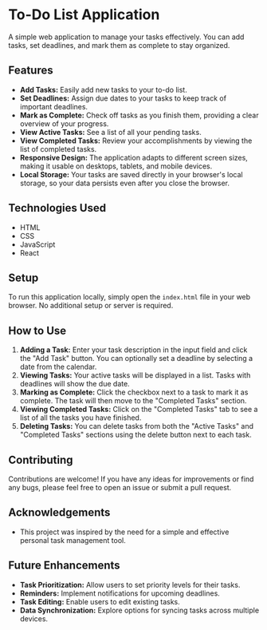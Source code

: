 # To-Do List Application

A simple web application to manage your tasks effectively. You can add tasks, set deadlines, and mark them as complete to stay organized.

## Features

* **Add Tasks:** Easily add new tasks to your to-do list.
* **Set Deadlines:** Assign due dates to your tasks to keep track of important deadlines.
* **Mark as Complete:** Check off tasks as you finish them, providing a clear overview of your progress.
* **View Active Tasks:** See a list of all your pending tasks.
* **View Completed Tasks:** Review your accomplishments by viewing the list of completed tasks.
* **Responsive Design:** The application adapts to different screen sizes, making it usable on desktops, tablets, and mobile devices.
* **Local Storage:** Your tasks are saved directly in your browser's local storage, so your data persists even after you close the browser.

## Technologies Used

* HTML
* CSS
* JavaScript
* React

## Setup

To run this application locally, simply open the `index.html` file in your web browser. No additional setup or server is required.

## How to Use

1.  **Adding a Task:** Enter your task description in the input field and click the "Add Task" button. You can optionally set a deadline by selecting a date from the calendar.
2.  **Viewing Tasks:** Your active tasks will be displayed in a list. Tasks with deadlines will show the due date.
3.  **Marking as Complete:** Click the checkbox next to a task to mark it as complete. The task will then move to the "Completed Tasks" section.
4.  **Viewing Completed Tasks:** Click on the "Completed Tasks" tab to see a list of all the tasks you have finished.
5.  **Deleting Tasks:** You can delete tasks from both the "Active Tasks" and "Completed Tasks" sections using the delete button next to each task.

## Contributing

Contributions are welcome! If you have any ideas for improvements or find any bugs, please feel free to open an issue or submit a pull request.

## Acknowledgements

* This project was inspired by the need for a simple and effective personal task management tool.

## Future Enhancements

* **Task Prioritization:** Allow users to set priority levels for their tasks.
* **Reminders:** Implement notifications for upcoming deadlines.
* **Task Editing:** Enable users to edit existing tasks.
* **Data Synchronization:** Explore options for syncing tasks across multiple devices.
